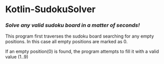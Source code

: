 # Kotlin-SudokuSolver

### ***Solve any valid sudoku board in a matter of seconds!***

This program first traverses the sudoku board searching for any empty positions.
In this case all empty positions are marked as 0.

If an empty position(0) is found, the program attempts to fill it with a valid value (1..9)

